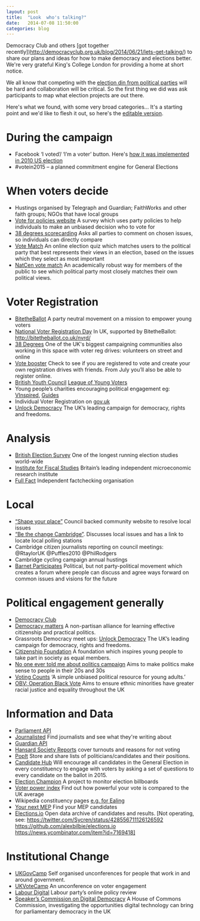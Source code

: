 ```yaml
---
layout: post
title:  "Look  who's talking?"
date:   2014-07-08 11:50:00
categories: blog
---
```


Democracy Club and others [got together recently])http://democracyclub.org.uk/blog/2014/06/21/lets-get-talking/) to share our plans and ideas for how to make democracy and elections better. We're very grateful King's College London for providing a home at short notice.

We all know that competing with the [election din from political parties](http://democracyclub.org.uk/blog/2014/06/26/a-fair-fight/) will be hard and collaboration will be critical. So the first thing we did was ask participants to map what election projects are out there.

Here's what we found, with some very broad categories... It's a starting point and we'd like to flesh it out, so here's the [editable version](https://docs.google.com/document/d/1M9FYlMZ-G_xHip8qBEFsxLbO7BNWqYZZB5_kAT1u_6Y/edit?usp=sharing).


# **During the campaign**

*    Facebook ‘I voted’/ ‘I’m a voter’ button. Here's [how it was implemented in 2010 US election](https://www.facebook.com/notes/us-politics-on-facebook/facebook-focused-on-helping-voter-participation/448310010881)
*    \#votein2015 – a planned commitment engine for General Elections


# **When voters decide**

*    Hustings organised by Telegraph and Guardian; FaithWorks and other faith groups; NGOs that have local groups
*    [Vote for policies website](http://voteforpolicies.org.uk/) A survey which uses party policies to help individuals to make an unbiased decision who to vote for
*    [38 degrees scorecarding](http://blog.38degrees.org.uk/tag/scorecards/) Asks all parties to comment on chosen issues, so individuals can directly compare
*    [Vote Match](http://www.votematch.org.uk/) An online election quiz which matches users to the political party that best represents their views in an election, based on the issues which they select as most important
*    [NatCen vote match](http://www.natcen.ac.uk/news-media/press-releases/2014/may/academic-initiative-launched-to-boost-voter-awareness-in-upcoming-eu-election/) An academically robust way for members of the public to see which political party most closely matches their own political views.


# **Voter Registration**
*    [BitetheBallot](http://bitetheballot.co.uk/) A party neutral movement on a mission to empower young voters
*    [National Voter Registration Day](http://nationalvoterregistrationday.org/ (US site)) In UK, supported by BitetheBallot: http://bitetheballot.co.uk/nvrd/
*    [38 Degrees](http://www.38degrees.org.uk/) One of the UK's biggest campaigning communities also working in this space with voter reg drives: volunteers on street and online
*    [Vote booster](http://votebooster.org/) Check to see if you are registered to vote and create your own registration drives with friends. From July you’ll also be able to register online.
*    [British Youth Council](http://www.byc.org.uk/campaigns/loyv.aspx) [League of Young Voters](http://www.leagueofyoungvoters.co.uk/)
*    Young people’s charities encouraging political engagement eg: [VInspired](https://vinspired.com/), [Guides](http://www.girlguiding.org.uk/Guides/)
*    Individual Voter Registration on [gov.uk](https://www.gov.uk/register-to-vote)
*    [Unlock Democracy](http://www.unlockdemocracy.org.uk/) The UK’s leading campaign for democracy, rights and freedoms.


# **Analysis**
*    [British Election Survey](http://www.britishelectionstudy.com/) One of the longest running election studies world-wide
*    [Institute for Fiscal Studies](http://www.ifs.org.uk/) Britain’s leading independent microeconomic research institute
*    [Full Fact](https://fullfact.org/) Independent factchecking organisation


# **Local**

*    [“Shape your place”](http://shapeyourplace.org/) Council backed community website to resolve local issues
*    [“Be the change Cambridge”](http://bethechangecambridge.org.uk/). Discusses local issues and has a link to locate local polling stations
*    Cambridge citizen journalists reporting on council meetings: @RtaylorUK @Puffles2010 @PhilRodgers
*    Cambridge cycling campaign annual hustings
*    [Barnet Participates](http://barnet.participates.org.uk/) Political, but not party-political movement which creates a forum where people can discuss and agree ways forward on common issues and visions for the future


# **Political engagement generally**
*    [Democracy Club](http://democracyclub.org.uk/)
*    [Democracy matters](http://www.democracymatters.org.uk/) A non-partisan alliance for learning effective citizenship and practical politics.
*    Grassroots Democracy meet ups: [Unlock Democracy](http://www.unlockdemocracy.org.uk/) The UK’s leading campaign for democracy, rights and freedoms.
*    [Citizenship Foundation](http://www.citizenshipfoundation.org.uk/) A foundation which inspires young people to take part in society as equal members.
*    [No one ever told me about politics campaign](http://www.tellmeaboutpolitics.com/)     Aims to make politics make sense to people in their 20s and 30s
*    [Voting Counts](http://www.votingcounts.org.uk/) ‘A simple unbiased political resource for young adults.’
*    [OBV: Operation Black Vote](http://www.obv.org.uk/) Aims to ensure ethnic minorities have greater racial justice and equality throughout the UK


# **Information and Data**

*    [Parliament API](http://api.data.parliament.uk)
*    [Journalisted](http://journalisted.com/) Find journalists and see what they're writing about
*    [Guardian API](http://www.theguardian.com/open-platform)
*    [Hansard Society Reports](http://www.hansardsociety.org.uk/) cover turnouts and reasons for not voting  
*    [PopIt](http://popit.poplus.org/) Store and share lists of politicians/candidates and their positions.
*    [Candidate Hub](http://candidatehub.co.uk/) Will encourage all candidates in the General Election in every constituency to engage with voters by asking a set of questions to every candidate on the ballot in 2015.
*    [Election Champion](http://www.electionchampion.com/) A project to monitor election billboards
*    [Voter power index](http://www.voterpower.org.uk/search) Find out how powerful your vote is compared to the UK average
*    Wikipedia constituency pages [e.g. for Ealing](http://en.wikipedia.org/wiki/Ealing_Central_and_Acton_(UK_Parliament_constituency))
*    [Your next MEP](http://yournextmep.com/) Find your MEP candidates
*    [Elections.io](http://elections.io) Open data archive of candidates and results. [Not operating, see: https://twitter.com/Sycren/status/428556711126126592 https://github.com/alexbilbie/elections.io https://news.ycombinator.com/item?id=7169418]


# **Institutional Change**

*    [UKGovCamp](http://www.ukgovcamp.com/) Self organised unconferences for people that work in and around government.
*    [UKVoteCamp](http://www.ukvotecamp.com/) An unconference on voter engagement
*    [Labour Digital](http://www.labourdigital.org/) Labour party’s online policy review 
*    [Speaker’s Commission on Digital Democracy](http://www.parliament.uk/business/commons/the-speaker/speakers-commission-on-digital-democracy/) A House of Commons Commission, investigating the opportunities digital technology can bring for parliamentary democracy in the UK
